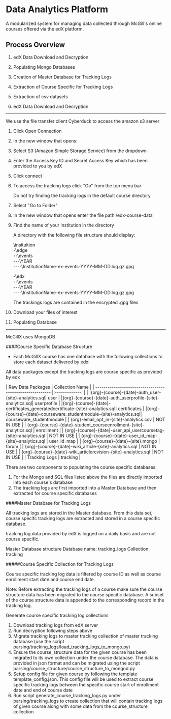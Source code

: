 Data Analytics Platform
======

A modularized system for managing data collected through McGill's online courses offered via the edX platform. 

Process Overview
------
1. edX Data Download and Decryption
2. Populating Mongo Databases
3. Creation of Master Database for Tracking Logs
4. Extraction of Course Specific for Tracking Logs
5. Extraction of csv datasets

1. edX Data Download and Decryption
------

We use the file transfer client Cyberduck to access the amazon s3 server

1. Click Open Connection
2. In the new window that opens:
 1. Select S3 (Amazon Simple Storage Service) from the dropdown
 2. Enter the Access Key ID and Secret Access Key which has been provided to you by edX
 3. Click connect
3. To access the tracking logs click "Go" from the top menu bar 

   Do not try finding the tracking logs in the default course directory

4. Select "Go to Folder"
5. In the new window that opens enter the file path /edx-course-data
6. Find the name of your institution in the directory

   A directory with the following file structure should display:
 
   \insituition  
   -\edge  
   --\events  
   ---\YEAR  
   ----\InstitutionName-ex-events-YYYY-MM-DD.log.gz.gpg  
   
   -\edx  
   --\events  
   ---\YEAR  
   ----\InstitutionName-ex-events-YYYY-MM-DD.log.gz.gpg  

   The trackings logs are contained in the encrypted .gpg files
   
7. Download your files of interest

2. Populating Database
----
McGillX uses MongoDB 



####Course Specific Database Structure
* Each McGillX course has one database with the following collections to store each dataset delivered by edx:

All data packages except the tracking logs are course specific as provided by edx 

| Raw Data Packages | Collection Name |
| --------------------------------------------------------   |:-------------:  | |
|{org}-{course}-{date}-auth_user-{site}-analytics.sql| user |
|{org}-{course}-{date}-auth_userprofile-{site}-analytics.sql| userprofile |
|{org}-{course}-{date}-certificates_generatedcertificate-{site}-analytics.sql| certificates |
|{org}-{course}-{date}-courseware_studentmodule-{site}-analytics.sql| courseware_studentmodule |
| {org}-email_opt_in-{site}-analytics.csv   | NOT IN USE |
| {org}-{course}-{date}-student_courseenrollment-{site}-analytics.sql    | enrollment |
| {org}-{course}-{date}-user_api_usercoursetag-{site}-analytics.sql | NOT IN USE |
| {org}-{course}-{date}-user_id_map-{site}-analytics.sql    | user_id_map |
| {org}-{course}-{date}-{site}.mongo     | forum |
| {org}-{course}-{date}-wiki_article-{site}-analytics.sql     | NOT IN USE |
| {org}-{course}-{date}-wiki_articlerevision-{site}-analytics.sql     | NOT IN USE |
| Tracking Logs     | tracking |

There are two components to populating the course specific databases:
1. For the Mongo and SQL files listed above the files are directly imported into each course's database
2. The tracking logs are first imported into a Master Database and then extracted for course specific databases 

####Master Database for Tracking Logs

All tracking logs are stored in the Master database. From this data set, course specifc tracking logs are extracted and stored in a course specific database. 

tracking log data provided by edX is logged on a daily basis and are not course specific.

Master Database structure
Database name: tracking_logs
 Collection: tracking

#####Course Specific Collection for Tracking Logs

Course specific tracking log data is filtered by course ID as well as course enrollment start date and course end date.

Note: Before extracting the tracking logs of a course make sure the course structure data has been migrated to the course specific database. A subset of the course structure data is appended to the corresponding record in the tracking log. 

Generate course specific tracking log collections

1. Download tracking logs from edX server
2. Run decryption following steps above
3. Migrate tracking logs to master tracking collection of master tracking database (use the script parsing/tracking_logs/load_tracking_logs_to_mongo.py)
4. Ensure the course_structure data for the given course has been migrated to its own collection under the course database. The data is provided in json format and can be migrated using the script parsing/course_structure/course_structure_to_mongod.py
5. Setup config file for given course by following the template template_config.json. This config file will be used to extract course specific tracking logs between the specific course start of enrollment date and end of course date
6. Run script generate_course_tracking_logs.py under parsing/tracking_logs to create collection that will contain tracking logs of given course along with some data from the course_structure collection
